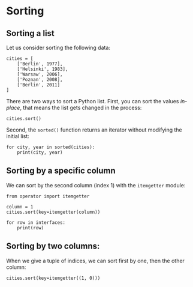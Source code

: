 
# Sorting

## Sorting a list

Let us consider sorting the following data:

    cities = [
        ['Berlin', 1977],
        ['Helsinki', 1983],
        ['Warsaw', 2006],
        ['Poznan', 2008],
        ['Berlin', 2011]
    ]

There are two ways to sort a Python list. First, you can sort the values *in-place*, that means the list gets changed in the process:

    cities.sort()

Second, the `sorted()` function returns an iterator without modifying the initial list:

    for city, year in sorted(cities):
        print(city, year)


## Sorting by a specific column

We can sort by the second column (index 1) with the `itemgetter` module:

    from operator import itemgetter

    column = 1
    cities.sort(key=itemgetter(column))

    for row in interfaces:
        print(row)

## Sorting by two columns:

When we give a tuple of indices, we can sort first by one, then the other column:

    cities.sort(key=itemgetter((1, 0)))
  